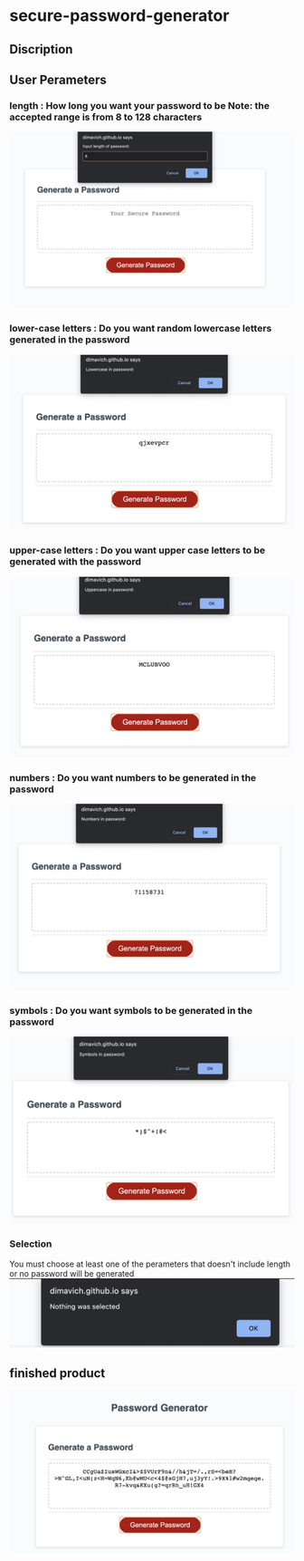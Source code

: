 # secure-password-generator

## Discription 



## User Perameters

### length : How long you want your password to be **Note:** the accepted range is from 8 to 128 characters
![](./Assets/length.png)
### lower-case letters : Do you want random lowercase letters generated in the password 
![](Assets/lower.png)
### upper-case letters : Do you want upper case letters to be generated with the password
![](Assets/upper.png)
### numbers : Do you want numbers to be generated in the password
![](Assets/numbers.png)
### symbols : Do you want symbols to be generated in the password 
![](Assets/symbols.png)

### Selection 

You must choose at least one of the perameters that doesn't include length or no password will be generated
![](Assets/nothing.png)

## finished product

![](Assets/finished.png)